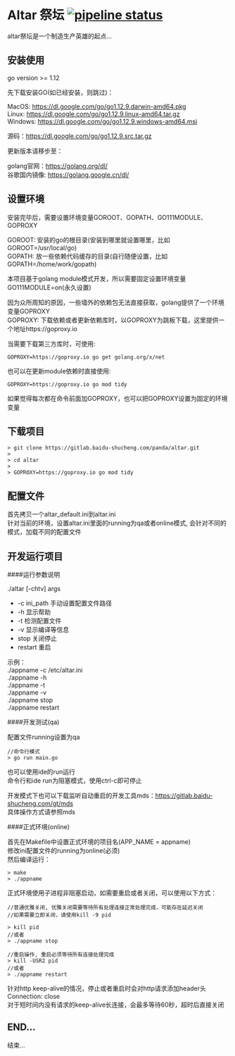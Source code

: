# Altar 祭坛 [![pipeline status](https://gitlab.baidu-shucheng.com/panda/altar/badges/master/pipeline.svg)](https://gitlab.baidu-shucheng.com/panda/altar/commits/master)

altar祭坛是一个制造生产英雄的起点...

## 安装使用

go version >= 1.12  

先下载安装GO(如已经安装，则跳过)：  

MacOS: https://dl.google.com/go/go1.12.9.darwin-amd64.pkg  
Linux: https://dl.google.com/go/go1.12.9.linux-amd64.tar.gz  
Windows: https://dl.google.com/go/go1.12.9.windows-amd64.msi  

源码：https://dl.google.com/go/go1.12.9.src.tar.gz  

更新版本请移步至：  

golang官网：https://golang.org/dl/  
谷歌国内镜像: https://golang.google.cn/dl/  


## 设置环境

安装完毕后，需要设置环境变量GOROOT、GOPATH、GO111MODULE、GOPROXY

GOROOT: 安装的go的根目录(安装到哪里就设置哪里，比如GOROOT=/usr/local/go)  
GOPATH: 放一些依赖代码缓存的目录(自行随便设置，比如GOPATH=/home/work/gopath)  

本项目基于golang module模式开发，所以需要固定设置环境变量GO111MODULE=on(永久设置)  

因为众所周知的原因，一些墙外的依赖包无法直接获取，golang提供了一个环境变量GOPROXY  
GOPROXY: 下载依赖或者更新依赖库时，以GOPROXY为跳板下载，这里提供一个地址https://goproxy.io  

当需要下载第三方库时，可使用:  

```shell
GOPROXY=https://goproxy.io go get golang.org/x/net
```


也可以在更新module依赖时直接使用:  

```shell
GOPROXY=https://goproxy.io go mod tidy
```

如果觉得每次都在命令前面加GOPROXY，也可以把GOPROXY设置为固定的环境变量  


## 下载项目

```shell
> git clone https://gitlab.baidu-shucheng.com/panda/altar.git
> 
> cd altar
> 
> GOPROXY=https://goproxy.io go mod tidy
```

## 配置文件

首先拷贝一个altar_default.ini到altar.ini   
针对当前的环境，设置altar.ini里面的running为qa或者online模式, 会针对不同的模式，加载不同的配置文件

## 开发运行项目

####运行参数说明

./altar [-chtv] args
* -c ini_path  手动设置配置文件路径
* -h 显示帮助
* -t 检测配置文件
* -v 显示编译等信息
* stop 关闭停止
* restart 重启

示例：  
./appname -c /etc/altar.ini  
./appname -h  
./appname -t  
./appname -v  
./appname stop  
./appname restart  

####开发测试(qa)

配置文件running设置为qa
```shell
//命令行模式
> go run main.go
```
也可以使用ide的run运行   
命令行和ide run为阻塞模式，使用ctrl-c即可停止

开发模式下也可以下载监听自动重启的开发工具mds：https://gitlab.baidu-shucheng.com/gt/mds  
具体操作方式请参照mds


####正式环境(online)

首先在Makefile中设置正式环境的项目名(APP_NAME = appname)  
修改ini配置文件的running为online(必须)  
然后编译运行：
```shell
> make
> ./appname
```
正式环境使用子进程非阻塞启动，如需要重启或者关闭，可以使用以下方式：
```shell
//普通优雅关闭, 优雅关闭需要等待所有处理连接正常处理完成，可能存在延迟关闭
//如果需要立即关闭，请使用kill -9 pid

> kill pid
//或者
> ./appname stop

//重启操作, 重启必须等待所有连接处理完成
> kill -USR2 pid
//或者
> ./appname restart
```
针对http keep-alive的情况，停止或者重启时会对http请求添加header头 Connection: close   
对于短时间内没有请求的keep-alive长连接，会最多等待60秒，超时后直接关闭

## END...
结束...


